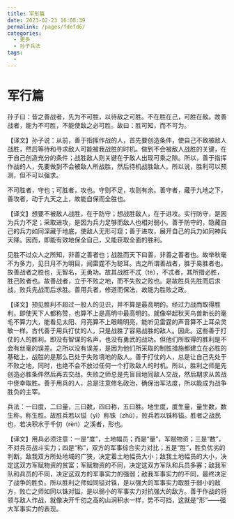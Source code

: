 ```yaml
---
title: 军形篇
date: 2023-02-23 16:08:39
permalink: /pages/fdefd6/
categories:
  - 更多
  - 孙子兵法
tags:
  - 
---
```


# 军行篇

孙子曰：昔之善战者，先为不可胜，以待敌之可胜。不在胜在己，可胜在敌。故善战者，能为不可胜，不能使敌之必可胜。故曰：胜可知，而不可为。

【译文】孙子说：从前，善于指挥作战的人，首先要创造条件，使自己不致被敌人战胜，然后等待和寻求敌人可能被我战胜的时机。做到不会被敌人战胜的关键，在于自己创造充分的条件；战胜敌人则关键在于敌人出现可乘之隙。所以，善于指挥作战的人，先要做到不会被敌人所战胜，然后待机战胜敌人。所以说，胜利可以预测，但不可以强求。
<!-- more -->

不可胜者，守也；可胜者，攻也。守则不足，攻则有余。善守者，藏于九地之下，善攻者，动于九天之上，故能自保而全胜也。

【译文】想要不被敌人战胜，在于防守；想战胜敌人，在于进攻。实行防守，是因为兵力不足；采取进攻，是因为兵力足够而敌人也相对弱小。善于防守的，隐藏自己的兵力如同深藏于地底，使敌人无形可窥；善于进攻，展开自己的兵力如同神兵天降。因而，即能有效地保全自己，又能获取全面的胜利。

见胜不过众人之所知，非善之善者也；战胜而天下曰善，非善之善者也。故举秋毫不为多力，见日月不为明目，闻雷霆不为聪耳。古之所谓善战者，胜于易胜者也。故善战者之胜也，无智名，无勇功。故其战胜不忒（tè），不忒者，其所措必胜，胜己败者也。故善战者，立于不败之地，而不失败之败也。是故胜兵先胜而后求战，败兵先战而后求胜。善用兵者，修道而保法，故能为胜败之政。

【译文】预见胜利不超过一般人的见识，并不算是最高明的。经过力战而取得胜利，即使天下人都称赞，也算不上是高明中最高明的。就像举起秋天鸟兽新长的毫毛不算力大，能看见太阳、月亮算不上眼睛明亮，能听见雷霆的声音算不上耳朵灵敏一样。古代善于用兵打仗的人，只是战胜了容易战胜的敌人。因此。这些善于打仗的人的胜利。即没有智谋的名声，也没有勇武的战功。但他们所取得的胜利是不会有丝毫的误差。之所以没有误差，是因为他们所采取的制胜措施都建立在必胜的基础上，战胜的是那么已处于失败境地的敌人。善于打仗的人，总是让自己先处于不败之地，同时，也绝不会不放过任何一个打败敌人的时机。所以，胜利之师是先创造必胜条件然后再去交战，失败之师总是先盲目地同敌人交战，然后期求从苦战中侥幸取胜。善于用兵的人，总是注意修名政治，确保治军法度，所以能成为战争胜负的主宰。

兵法：一曰度，二曰量，三曰数，四曰称，五曰胜。地生度，度生量，量生数，数生称，称生胜。故胜兵若以镒（yì）称铢（zhū），败兵若以铢称镒。胜者之战民也，若决积水于千仞（rèn）之溪者，形也。

【译文】用兵必须注意：一是“度”，土地幅员；而是“量”，军赋物资；三是“数”，不对兵员战斗实力；四是“称”，双方的军事综合实力对比；五是“胜”，胜负优劣的判断。敌我双方所处地域的广狭，决定着土地幅员大小；敌我土地幅员的大小，决定这双方军赋物资的贫富；军赋物资的不同，决定这双方军队和兵员多寡；敌我军队和兵员的不同，决定这双方的军事实力的强弱；敌我军事实力的不同，最终决定了战争的胜负。所以胜利之师如同镒对铢，是以强大的军事实力取胜于弱小的敌方，败亡之师如同以铢对镒，是以弱小的军事实力对抗强大的敌方。善于作战的将领与敌人作战，就像决开千仞之高的山涧积水一样，势不可挡，这就是“形”——强大军事实力的表现。